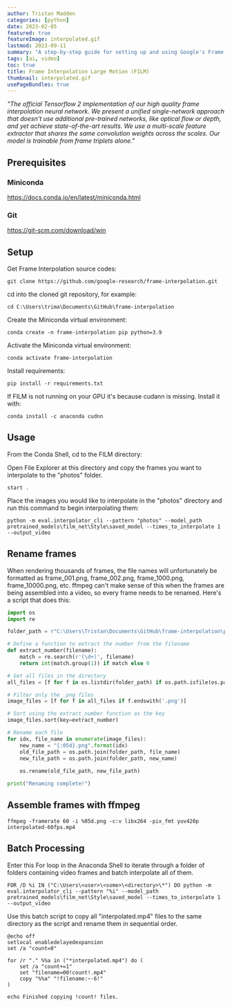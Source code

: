 ```yaml
---
author: Tristan Madden
categories: [python]
date: 2023-02-05
featured: true
featureImage: interpolated.gif
lastmod: 2023-09-11
summary: "A step-by-step guide for setting up and using Google's Frame Interpolation Large Motion (FILM) TensorFlow implementation to create smooth animations by generating intermediate frames between existing images."
tags: [ai, video]
toc: true
title: Frame Interpolation Large Motion (FILM)
thumbnail: interpolated.gif
usePageBundles: true
---
```


*\"The official Tensorflow 2 implementation of our high quality frame interpolation neural network. We present a unified single-network approach that doesn't use additional pre-trained networks, like optical flow or depth, and yet achieve state-of-the-art results. We use a multi-scale feature extractor that shares the same convolution weights across the scales. Our model is trainable from frame triplets alone.\"*

## Prerequisites

### Miniconda

<a href="https://docs.conda.io/en/latest/miniconda.html" title="https://docs.conda.io/en/latest/miniconda.html">https://docs.conda.io/en/latest/miniconda.html</a>

### Git

<a href="https://git-scm.com/download/win" title="https://git-scm.com/download/win">https://git-scm.com/download/win</a>

## Setup

Get Frame Interpolation source codes:
```Shell
git clone https://github.com/google-research/frame-interpolation.git
```
cd into the cloned git repository, for example:
```Shell
cd C:\Users\trima\Documents\GitHub\frame-interpolation
```

Create the Miniconda virtual environment:
```Shell
conda create -n frame-interpolation pip python=3.9
```
Activate the Miniconda virtual environment:
```Shell
conda activate frame-interpolation
```
Install requirements:
```Shell
pip install -r requirements.txt
```
If FILM is not running on your GPU it's because cudann is missing. Install it with:
```Shell
conda install -c anaconda cudnn
```



## Usage



From the Conda Shell, cd to the FILM directory:



Open File Explorer at this directory and copy the frames you want to interpolate to the "photos" folder.

```Shell
start .
```

Place the images you would like to interpolate in the "photos" directory and run this command to begin interpolating them:

```Shell
python -m eval.interpolator_cli --pattern "photos" --model_path pretrained_models\film_net\Style\saved_model --times_to_interpolate 1 --output_video
```

## Rename frames
When rendering thousands of frames, the file names will unfortunately be formatted as frame_001.png, frame_002.png, frame_1000.png, frame_10000.png, etc. ffmpeg can't make sense of this when the frames are being assembled into a video, so every frame needs to be renamed. Here's a script that does this:

```python
import os
import re

folder_path = r"C:\Users\Tristan\Documents\GitHub\frame-interpolation\photos\interpolated_frames"  # replace with the path to your folder

# Define a function to extract the number from the filename
def extract_number(filename):
    match = re.search(r'(\d+)', filename)
    return int(match.group(1)) if match else 0

# Get all files in the directory
all_files = [f for f in os.listdir(folder_path) if os.path.isfile(os.path.join(folder_path, f))]

# Filter only the .png files
image_files = [f for f in all_files if f.endswith('.png')]

# Sort using the extract_number function as the key
image_files.sort(key=extract_number)

# Rename each file
for idx, file_name in enumerate(image_files):
    new_name = "{:05d}.png".format(idx)
    old_file_path = os.path.join(folder_path, file_name)
    new_file_path = os.path.join(folder_path, new_name)
    
    os.rename(old_file_path, new_file_path)

print("Renaming complete!")
```

## Assemble frames with ffmpeg
```Shell
ffmpeg -framerate 60 -i %05d.png -c:v libx264 -pix_fmt yuv420p interpolated-60fps.mp4
```
## Batch Processing

Enter this For loop in the Anaconda Shell to iterate through a folder of folders containing video frames and batch interpolate all of them.

```Shell
FOR /D %i IN ("C:\Users\<user>\<some>\<directory>\*") DO python -m eval.interpolator_cli --pattern "%i" --model_path pretrained_models\film_net\Style\saved_model --times_to_interpolate 1 --output_video
```

Use this batch script to copy all "interpolated.mp4" files to the same directory as the script and rename them in sequential order.

```Shell
@echo off
setlocal enabledelayedexpansion
set /a "count=0"

for /r "." %%a in ("*interpolated.mp4") do (
    set /a "count+=1"
    set "filename=00!count!.mp4"
    copy "%%a" "!filename:~-6!"
)

echo Finished copying !count! files.
```

